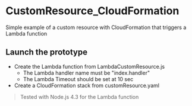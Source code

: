 # CustomResource_CloudFormation

Simple example of a custom resource with CloudFormation that triggers a Lambda function

## Launch the prototype

* Create the Lambda function from LambdaCustomResource.js 
  * The Lambda handler name must be "index.handler"
  * The Lambda Timeout should be set at 10 sec
* Create a CloudFormation stack from customResource.yaml

> Tested with Node.js 4.3 for the Lambda function

